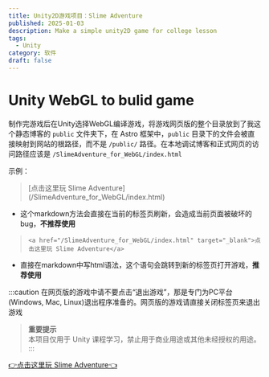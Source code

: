 ```yaml
---
title: Unity2D游戏项目：Slime Adventure
published: 2025-01-03
description: Make a simple unity2D game for college lesson
tags:
  - Unity
category: 软件
draft: false
---
```

# Unity WebGL to bulid game

制作完游戏后在Unity选择WebGL编译游戏，将游戏网页版的整个目录放到了我这个静态博客的 `public` 文件夹下，在 Astro 框架中，`public` 目录下的文件会被直接映射到网站的根路径，而不是 `/public/` 路径。在本地调试博客和正式网页的访问路径应该是 `/SlimeAdventure_for_WebGL/index.html`

示例：
> \[点击这里玩 Slime Adventure\](/SlimeAdventure_for_WebGL/index.html) 
  - 这个markdown方法会直接在当前的标签页刷新，会造成当前页面被破坏的bug，**不推荐使用**
> `<a href="/SlimeAdventure_for_WebGL/index.html" target="_blank">点击这里玩 Slime Adventure</a>` 
  - 直接在markdown中写html语法，这个语句会跳转到新的标签页打开游戏，**推荐使用**

:::caution
在网页版的游戏中请不要点击“退出游戏”，那是专门为PC平台(Windows, Mac, Linux)退出程序准备的。网页版的游戏请直接关闭标签页来退出游戏<br>
> **重要提示**  
> 本项目仅用于 Unity 课程学习，禁止用于商业用途或其他未经授权的用途。
:::

<a href="/SlimeAdventure_for_WebGL/index.html" target="_blank">👉点击这里玩 Slime Adventure👈</a>